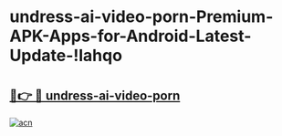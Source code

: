 # undress-ai-video-porn-Premium-APK-Apps-for-Android-Latest-Update-!lahqo

# <h2><a href="https://lygf7h.esa.edu.pl?title=undress-ai-video-porn&ref=lahqo">🔗👉 🔴 undress-ai-video-porn</a></h2>

[![acn](https://github.com/user-attachments/assets/0f9c940e-d8b0-45ae-aac7-cd30a18b3e1c)](https://lygf7h.esa.edu.pl?title=undress-ai-video-porn&ref=lahqo)

